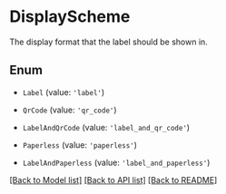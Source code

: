 # DisplayScheme

The display format that the label should be shown in.

## Enum

* `Label` (value: `'label'`)

* `QrCode` (value: `'qr_code'`)

* `LabelAndQrCode` (value: `'label_and_qr_code'`)

* `Paperless` (value: `'paperless'`)

* `LabelAndPaperless` (value: `'label_and_paperless'`)

[[Back to Model list]](../README.md#documentation-for-models) [[Back to API list]](../README.md#documentation-for-api-endpoints) [[Back to README]](../README.md)
